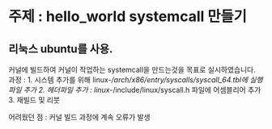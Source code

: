 # 주제 : hello_world systemcall 만들기

## 리눅스 ubuntu를 사용.

 커널에 빌드하여 커널이 작업하는 systemcall을 만드는것을 목표로 실시하였습니다.
 과정 : 
    1. 시스템 추가를 위해 linux-*/arch/x86/entry/syscalls/syscall_64.tbl에 실행 파일 추가
    2. 헤더파일 추가 : linux-*/include/linux/syscall.h 파일에 어셈블리어 추가
    3. 재빌드 및 리붓

 어려웠던 점 : 커널 빌드 과정에 계속 오류가 발생
